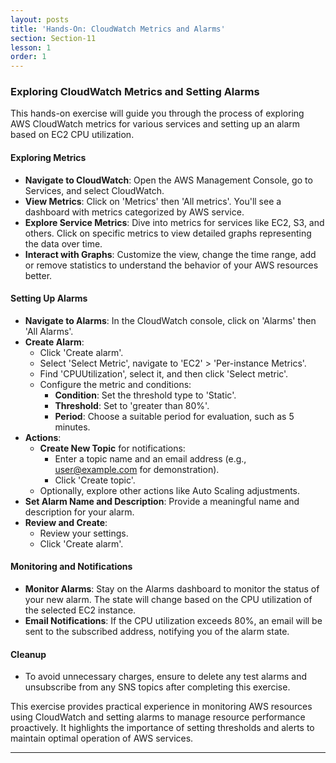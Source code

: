 ```yaml
---
layout: posts
title: 'Hands-On: CloudWatch Metrics and Alarms'
section: Section-11
lesson: 1
order: 1
---
```


### Exploring CloudWatch Metrics and Setting Alarms

This hands-on exercise will guide you through the process of exploring AWS CloudWatch metrics for various services and setting up an alarm based on EC2 CPU utilization.

<!-- pagebreak -->

#### Exploring Metrics

- **Navigate to CloudWatch**: Open the AWS Management Console, go to Services, and select CloudWatch.
- **View Metrics**: Click on 'Metrics' then 'All metrics'. You'll see a dashboard with metrics categorized by AWS service.
- **Explore Service Metrics**: Dive into metrics for services like EC2, S3, and others. Click on specific metrics to view detailed graphs representing the data over time.
- **Interact with Graphs**: Customize the view, change the time range, add or remove statistics to understand the behavior of your AWS resources better.

<!-- pagebreak -->

#### Setting Up Alarms

- **Navigate to Alarms**: In the CloudWatch console, click on 'Alarms' then 'All Alarms'.
- **Create Alarm**:
  - Click 'Create alarm'.
  - Select 'Select Metric', navigate to 'EC2' > 'Per-instance Metrics'.
  - Find 'CPUUtilization', select it, and then click 'Select metric'.
  - Configure the metric and conditions:
    - **Condition**: Set the threshold type to 'Static'.
    - **Threshold**: Set to 'greater than 80%'.
    - **Period**: Choose a suitable period for evaluation, such as 5 minutes.
- **Actions**:
  - **Create New Topic** for notifications:
    - Enter a topic name and an email address (e.g., user@example.com for demonstration).
    - Click 'Create topic'.
  - Optionally, explore other actions like Auto Scaling adjustments.
- **Set Alarm Name and Description**: Provide a meaningful name and description for your alarm.
- **Review and Create**:
  - Review your settings.
  - Click 'Create alarm'.

<!-- pagebreak -->

#### Monitoring and Notifications

- **Monitor Alarms**: Stay on the Alarms dashboard to monitor the status of your new alarm. The state will change based on the CPU utilization of the selected EC2 instance.
- **Email Notifications**: If the CPU utilization exceeds 80%, an email will be sent to the subscribed address, notifying you of the alarm state.

<!-- pagebreak -->

#### Cleanup

- To avoid unnecessary charges, ensure to delete any test alarms and unsubscribe from any SNS topics after completing this exercise.

This exercise provides practical experience in monitoring AWS resources using CloudWatch and setting alarms to manage resource performance proactively. It highlights the importance of setting thresholds and alerts to maintain optimal operation of AWS services.

---
